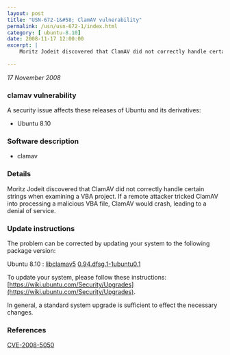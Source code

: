 ```yaml
---
layout: post
title: "USN-672-1&#58; ClamAV vulnerability"
permalink: /usn/usn-672-1/index.html
category: [ ubuntu-8.10]
date: 2008-11-17 12:00:00
excerpt: |
    Moritz Jodeit discovered that ClamAV did not correctly handle certain strings when examining a VBA project.  If a remote attacker tricked ClamAV into processing a malicious VBA file, ClamAV would crash, leading to a denial of service. 
    
--- 
```

 
 

*17 November 2008*

### clamav vulnerability

A security issue affects these releases of Ubuntu and its derivatives:

* Ubuntu 8.10

### Software description

* clamav 

### Details

Moritz Jodeit discovered that ClamAV did not correctly handle certain strings when examining a VBA project. If a remote attacker tricked ClamAV into processing a malicious VBA file, ClamAV would crash, leading to a denial of service. 

### Update instructions

The problem can be corrected by updating your system to the following package version:

Ubuntu 8.10
 : [libclamav5](https://launchpad.net/ubuntu/+source/clamav) <span> [0.94.dfsg.1-1ubuntu0.1](https://launchpad.net/ubuntu/+source/clamav/0.94.dfsg.1-1ubuntu0.1) </span> 

To update your system, please follow these instructions: [https://wiki.ubuntu.com/Security/Upgrades](https://wiki.ubuntu.com/Security/Upgrades).

In general, a standard system upgrade is sufficient to effect the necessary changes. 

### References

 
 [CVE-2008-5050](http://people.ubuntu.com/~ubuntu-security/cve/CVE-2008-5050)
 

